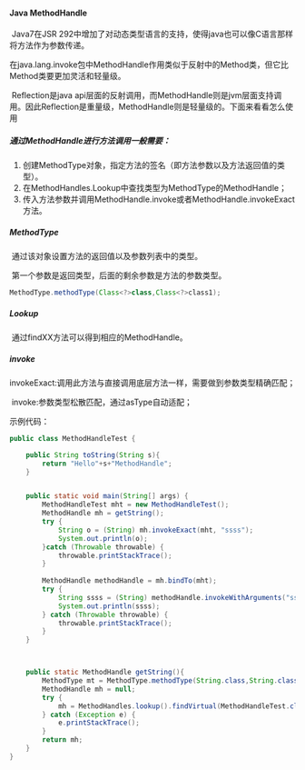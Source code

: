 #### Java MethodHandle

​       Java7在JSR 292中增加了对动态类型语言的支持，使得java也可以像C语言那样将方法作为参数传递。

​       在java.lang.invoke包中MethodHandle作用类似于反射中的Method类，但它比Method类要更加灵活和轻量级。

​       Reflection是java api层面的反射调用，而MethodHandle则是jvm层面支持调用。因此Reflection是重量级，MethodHandle则是轻量级的。下面来看看怎么使用

##### 通过MethodHandle进行方法调用一般需要：

1. 创建MethodType对象，指定方法的签名（即方法参数以及方法返回值的类型）。
2. 在MethodHandles.Lookup中查找类型为MethodType的MethodHandle；
3. 传入方法参数并调用MethodHandle.invoke或者MethodHandle.invokeExact方法。

##### MethodType

​    通过该对象设置方法的返回值以及参数列表中的类型。

​    第一个参数是返回类型，后面的剩余参数是方法的参数类型。

```java
MethodType.methodType(Class<?>class,Class<?>class1);
```

##### Lookup

​     通过findXX方法可以得到相应的MethodHandle。

##### invoke

​     invokeExact:调用此方法与直接调用底层方法一样，需要做到参数类型精确匹配；

​     invoke:参数类型松散匹配，通过asType自动适配；

示例代码：

```java
public class MethodHandleTest {

    public String toString(String s){
        return "Hello"+s+"MethodHandle";
    }


    public static void main(String[] args) {
        MethodHandleTest mht = new MethodHandleTest();
        MethodHandle mh = getString();
        try {
            String o = (String) mh.invokeExact(mht, "ssss");
            System.out.println(o);
        }catch (Throwable throwable) {
            throwable.printStackTrace();
        }
        
        MethodHandle methodHandle = mh.bindTo(mht);
        try {
            String ssss = (String) methodHandle.invokeWithArguments("ssss");
            System.out.println(ssss);
        } catch (Throwable throwable) {
            throwable.printStackTrace();
        }
    }



    public static MethodHandle getString(){
        MethodType mt = MethodType.methodType(String.class,String.class);
        MethodHandle mh = null;
        try {
            mh = MethodHandles.lookup().findVirtual(MethodHandleTest.class,"toString",mt);
        } catch (Exception e) {
            e.printStackTrace();
        }
        return mh;
    }
}
```

